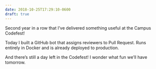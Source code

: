```yaml
---
date: 2018-10-25T17:29:10-0600
draft: true
---
```




Second year in a row that I’ve delivered something useful at the Campus Codefest!

Today I built a GitHub bot that assigns reviewers to Pull Request. Runs entirely in Docker and is already deployed to production.

And there’s still a day left in the Codefest! I wonder what fun we’ll have tomorrow.



